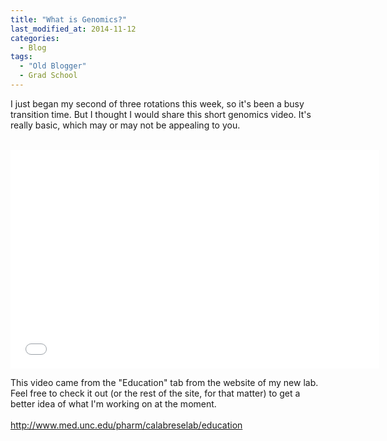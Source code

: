 ```yaml
---
title: "What is Genomics?"
last_modified_at: 2014-11-12
categories:
  - Blog
tags:
  - "Old Blogger"
  - Grad School
---
```

I just began my second of three rotations this week, so it's been a busy transition time. But I thought I would share this short genomics video. It's really basic, which may or may not be appealing to you.<br />
<br />
<iframe allowfullscreen="" frameborder="0" height="350" src="//www.youtube.com/embed/mmgIClg0Y1k" width="590"><!--Made by: Arius (with comments)--></iframe>

This video came from the "Education" tab from the website of my new lab. Feel free to check it out (or the rest of the site, for that matter) to get a better idea of what I'm working on at the moment.<br />
<br />
<a href="http://www.med.unc.edu/pharm/calabreselab/education">http://www.med.unc.edu/pharm/calabreselab/education</a><br />
<br />

